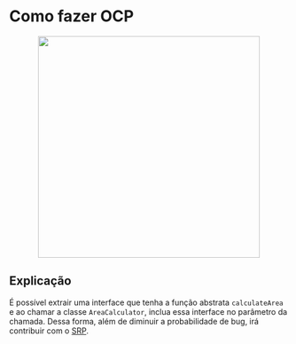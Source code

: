 # **Como fazer OCP**

<div align="center">
  <img src="../assets/SRP-CORRECT.png" width="400">
</div>

## **Explicação**

É possível extrair uma interface que tenha a função abstrata `calculateArea` e ao chamar a classe `AreaCalculator`, inclua essa interface no parâmetro da chamada. Dessa forma, além de diminuir a probabilidade de bug, irá contribuir com o [SRP](https://github.com/edualb/solid/tree/main/single_responsability_principle).